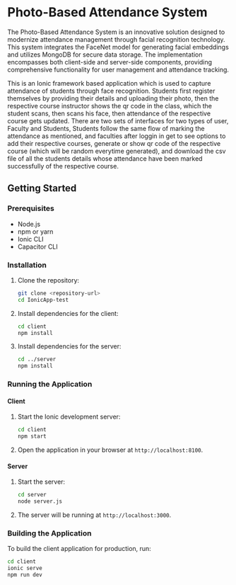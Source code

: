 # Photo-Based Attendance System

The Photo-Based Attendance System is an innovative solution designed to modernize attendance management through facial recognition technology. This system integrates the FaceNet model for generating facial embeddings and utilizes MongoDB for secure data storage. The implementation encompasses both client-side and server-side components, providing comprehensive functionality for user management and attendance tracking.

This is an Ionic framework based application which is used to capture attendance of students through face recognition. Students first register themselves by providing their details and uploading their photo, then the respective course instructor shows the qr code in the class, which the student scans, then scans his face, then attendance of the respective course gets updated. There are two sets of interfaces for two types of user, Faculty and Students, Students follow the same flow of marking the attendance as mentioned, and faculties after loggin in get to see options to add their respective courses, generate or show qr code of the respective course (which will be random everytime generated), and download the csv file of all the students details whose attendance have been marked successfully of the respective course.

## Getting Started

### Prerequisites

- Node.js
- npm or yarn
- Ionic CLI
- Capacitor CLI

### Installation

1. Clone the repository:
    ```sh
    git clone <repository-url>
    cd IonicApp-test
    ```

2. Install dependencies for the client:
    ```sh
    cd client
    npm install
    ```

3. Install dependencies for the server:
    ```sh
    cd ../server
    npm install
    ```

### Running the Application

#### Client

1. Start the Ionic development server:
    ```sh
    cd client
    npm start
    ```

2. Open the application in your browser at `http://localhost:8100`.

#### Server

1. Start the server:
    ```sh
    cd server
    node server.js
    ```

2. The server will be running at `http://localhost:3000`.

### Building the Application

To build the client application for production, run:
```sh
cd client
ionic serve
npm run dev
